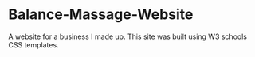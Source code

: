 # Balance-Massage-Website
A website for a business I made up. This site was built using W3 schools CSS templates. 
